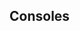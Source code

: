 <!--
SPDX-FileCopyrightText: 2017-2022 Joonas Javanainen <joonas.javanainen@gmail.com>

SPDX-License-Identifier: MIT
-->

## Consoles
